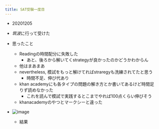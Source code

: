 ```yaml
---
title: SAT受験一度目
---
```


* 20201205

* *筑波*に行って受けた

* 思ったこと
  
  * Readingの時間配分に失敗した
    * あと、後ろから解いてくstrategyが良かったのかどうかわからん
  * 他はまあまあ
  * nevertheless, 模試をもっと解けてればstraregyも洗練されてたと思う
    * 時間不足、伸び代あり
  * khan academyにも各タイプの問題の解き方とか書いてあるけど時間足りず読めなかった
    * これを読んで模試で実践するとこまでやれば100点くらい伸びそう
  * khanacademyのやつとマークシーと違った
* ![image](https://gyazo.com/02ba8ae15848c846cdbddc102099e67a/thumb/1000)
  
  * 結果
